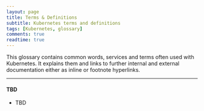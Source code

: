 ```yaml
---
layout: page
title: Terms & Definitions
subtitle: Kubernetes terms and definitions
tags: [Kubernetes, glossary]
comments: true
readtime: true
---
```

This glossary contains common words, services and terms often used with Kubernetes. It explains them and links to further internal and external documentation either as inline or footnote hyperlinks.

---
#### **TBD**
- TBD
